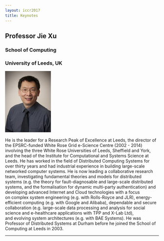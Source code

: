 ```yaml
---
layout: iccr2017
title: Keynotes
---
```


>

<div class="row featurette">
  <div class="col-md-10">
    <h2 class="featurette-heading">Professor Jie Xu </h2>
    <h3 class="featurette-heading2">School of Computing</h3>
    <h3 class="featurette-heading2">University of Leeds, UK</h3>
  </div>
  <div class="col-md-2">
    <img class="featurette-image img-fluid mx-auto" src="/images/keynote/jieXuPhoto.jpg" alt="Prof. Jie Xu">
  </div>

  <p class="lead">
He is the leader for a Research Peak of Excellence at Leeds, the director of the EPSRC-funded White Rose Grid e-Science Centre (2002 - 2014) involving the three White Rose Universities of Leeds, Sheffield and York, and the head of the Institute for Computational and Systems Science at Leeds.
He has worked in the field of Distributed Computing Systems for over thirty years and had industrial experience in building large-scale networked computer systems. He is now leading a collaborative research team, investigating fundamental theories and models for distributed systems (e.g. the theory for fault-diagnosable and large-scale distributed systems, and the formalisation for dynamic multi-party authentication) and developing advanced Internet and Cloud technologies with a focus on complex system engineering (e.g. with Rolls-Royce and JLR), energy-efficient computing (e.g. with Google and Alibaba), dependable and secure collaboration (e.g. large-scale data processing and analysis for social science and e-healthcare applications with TPP and X-Lab Ltd), and evolving system architectures (e.g. with BAE Systems).
He was Professor of Distributed Systems at Durham before he joined the School of Computing at Leeds in 2003.</p>

</div>

<hr class="featurette-divider">
